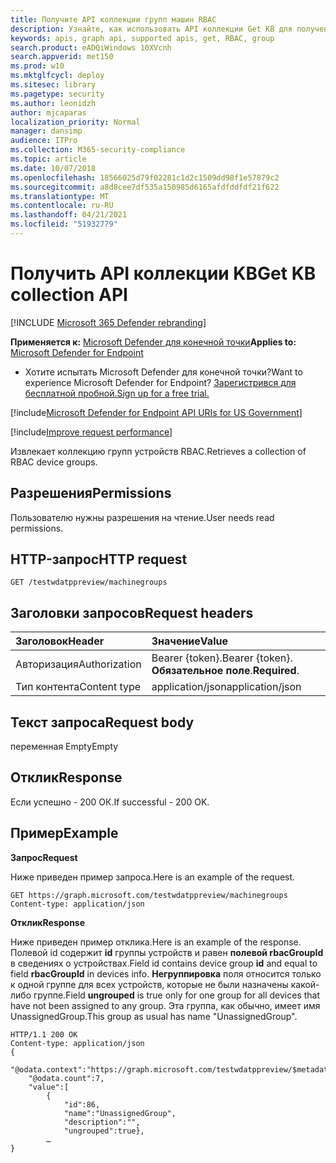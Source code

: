 ```yaml
---
title: Получите API коллекции групп машин RBAC
description: Узнайте, как использовать API коллекции Get KB для получения коллекции групп устройств RBAC в Microsoft Defender for Endpoint.
keywords: apis, graph api, supported apis, get, RBAC, group
search.product: eADQiWindows 10XVcnh
search.appverid: met150
ms.prod: w10
ms.mktglfcycl: deploy
ms.sitesec: library
ms.pagetype: security
ms.author: leonidzh
author: mjcaparas
localization_priority: Normal
manager: dansimp
audience: ITPro
ms.collection: M365-security-compliance
ms.topic: article
ms.date: 10/07/2018
ms.openlocfilehash: 18566025d79f02281c1d2c1509dd98f1e57879c2
ms.sourcegitcommit: a8d8cee7df535a150985d6165afdfddfdf21f622
ms.translationtype: MT
ms.contentlocale: ru-RU
ms.lasthandoff: 04/21/2021
ms.locfileid: "51932779"
---
```

# <a name="get-kb-collection-api"></a><span data-ttu-id="a370a-104">Получить API коллекции KB</span><span class="sxs-lookup"><span data-stu-id="a370a-104">Get KB collection API</span></span>

[!INCLUDE [Microsoft 365 Defender rebranding](../../includes/microsoft-defender.md)]


<span data-ttu-id="a370a-105">**Применяется к:** [Microsoft Defender для конечной точки](https://go.microsoft.com/fwlink/p/?linkid=2154037)</span><span class="sxs-lookup"><span data-stu-id="a370a-105">**Applies to:** [Microsoft Defender for Endpoint](https://go.microsoft.com/fwlink/p/?linkid=2154037)</span></span>

- <span data-ttu-id="a370a-106">Хотите испытать Microsoft Defender для конечной точки?</span><span class="sxs-lookup"><span data-stu-id="a370a-106">Want to experience Microsoft Defender for Endpoint?</span></span> [<span data-ttu-id="a370a-107">Зарегистрився для бесплатной пробной.</span><span class="sxs-lookup"><span data-stu-id="a370a-107">Sign up for a free trial.</span></span>](https://www.microsoft.com/microsoft-365/windows/microsoft-defender-atp?ocid=docs-wdatp-exposedapis-abovefoldlink) 

[!include[Microsoft Defender for Endpoint API URIs for US Government](../../includes/microsoft-defender-api-usgov.md)]

[!include[Improve request performance](../../includes/improve-request-performance.md)]


<span data-ttu-id="a370a-108">Извлекает коллекцию групп устройств RBAC.</span><span class="sxs-lookup"><span data-stu-id="a370a-108">Retrieves a collection of RBAC device groups.</span></span>

## <a name="permissions"></a><span data-ttu-id="a370a-109">Разрешения</span><span class="sxs-lookup"><span data-stu-id="a370a-109">Permissions</span></span>
<span data-ttu-id="a370a-110">Пользователю нужны разрешения на чтение.</span><span class="sxs-lookup"><span data-stu-id="a370a-110">User needs read permissions.</span></span>

## <a name="http-request"></a><span data-ttu-id="a370a-111">HTTP-запрос</span><span class="sxs-lookup"><span data-stu-id="a370a-111">HTTP request</span></span>
```
GET /testwdatppreview/machinegroups
```

## <a name="request-headers"></a><span data-ttu-id="a370a-112">Заголовки запросов</span><span class="sxs-lookup"><span data-stu-id="a370a-112">Request headers</span></span>

<span data-ttu-id="a370a-113">Заголовок</span><span class="sxs-lookup"><span data-stu-id="a370a-113">Header</span></span> | <span data-ttu-id="a370a-114">Значение</span><span class="sxs-lookup"><span data-stu-id="a370a-114">Value</span></span> 
:---|:---
<span data-ttu-id="a370a-115">Авторизация</span><span class="sxs-lookup"><span data-stu-id="a370a-115">Authorization</span></span> | <span data-ttu-id="a370a-116">Bearer {token}.</span><span class="sxs-lookup"><span data-stu-id="a370a-116">Bearer {token}.</span></span> <span data-ttu-id="a370a-117">**Обязательное поле**.</span><span class="sxs-lookup"><span data-stu-id="a370a-117">**Required**.</span></span>
<span data-ttu-id="a370a-118">Тип контента</span><span class="sxs-lookup"><span data-stu-id="a370a-118">Content type</span></span> | <span data-ttu-id="a370a-119">application/json</span><span class="sxs-lookup"><span data-stu-id="a370a-119">application/json</span></span>

## <a name="request-body"></a><span data-ttu-id="a370a-120">Текст запроса</span><span class="sxs-lookup"><span data-stu-id="a370a-120">Request body</span></span>
<span data-ttu-id="a370a-121">переменная Empty</span><span class="sxs-lookup"><span data-stu-id="a370a-121">Empty</span></span>

## <a name="response"></a><span data-ttu-id="a370a-122">Отклик</span><span class="sxs-lookup"><span data-stu-id="a370a-122">Response</span></span>
<span data-ttu-id="a370a-123">Если успешно - 200 ОК.</span><span class="sxs-lookup"><span data-stu-id="a370a-123">If successful - 200 OK.</span></span>

## <a name="example"></a><span data-ttu-id="a370a-124">Пример</span><span class="sxs-lookup"><span data-stu-id="a370a-124">Example</span></span>

<span data-ttu-id="a370a-125">**Запрос**</span><span class="sxs-lookup"><span data-stu-id="a370a-125">**Request**</span></span>

<span data-ttu-id="a370a-126">Ниже приведен пример запроса.</span><span class="sxs-lookup"><span data-stu-id="a370a-126">Here is an example of the request.</span></span>

```
GET https://graph.microsoft.com/testwdatppreview/machinegroups
Content-type: application/json
```

<span data-ttu-id="a370a-127">**Отклик**</span><span class="sxs-lookup"><span data-stu-id="a370a-127">**Response**</span></span>

<span data-ttu-id="a370a-128">Ниже приведен пример отклика.</span><span class="sxs-lookup"><span data-stu-id="a370a-128">Here is an example of the response.</span></span>
<span data-ttu-id="a370a-129">Полевой id содержит **id** группы устройств и равен **полевой rbacGroupId** в сведениях о устройствах.</span><span class="sxs-lookup"><span data-stu-id="a370a-129">Field id contains device group **id** and equal to field **rbacGroupId** in devices info.</span></span> <span data-ttu-id="a370a-130">**Негруппировка** поля относится только к одной группе для всех устройств, которые не были назначены какой-либо группе.</span><span class="sxs-lookup"><span data-stu-id="a370a-130">Field **ungrouped** is true only for one group for all devices that have not been assigned to any group.</span></span> <span data-ttu-id="a370a-131">Эта группа, как обычно, имеет имя UnassignedGroup.</span><span class="sxs-lookup"><span data-stu-id="a370a-131">This group as usual has name "UnassignedGroup".</span></span>

```
HTTP/1.1 200 OK
Content-type: application/json
{
    "@odata.context":"https://graph.microsoft.com/testwdatppreview/$metadata#MachineGroups",
    "@odata.count":7,
    "value":[
        {
            "id":86,
            "name":"UnassignedGroup",
            "description":"",
            "ungrouped":true},
        …
}
```
